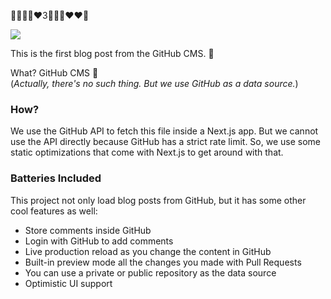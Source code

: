 🙈🙈🙈🙏❤️3🤩😭🤩❤️❤️🤩

![](https://media0.giphy.com/media/xT9IgG50Fb7Mi0prBC/giphy.gif)


This is the first blog post from the GitHub CMS. 🚀

What? GitHub CMS 🤔
<br/>
(_Actually, there's no such thing. But we use GitHub as a data source._)

### How?

We use the GitHub API to fetch this file inside a Next.js app. But we cannot use the API directly because GitHub has a strict rate limit.
So, we use some static optimizations that come with Next.js to get around with that.

### Batteries Included

This project not only load blog posts from GitHub, but it has some other cool features as well:

* Store comments inside GitHub
* Login with GitHub to add comments
* Live production reload as you change the content in GitHub
* Built-in preview mode all the changes you made with Pull Requests
* You can use a private or public repository as the data source
* Optimistic UI support
